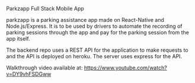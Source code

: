 Parkzapp Full Stack Mobile App

parkzapp is a parking assistance app made on React-Native and Node.js/Express. It is to be used by drivers to automate the recording of parking sessions
through the app and pay for the parking session from the app itself.

The backend repo uses a REST API for the application to make requests to and the API is deployed on heroku.
The server uses express for the API.

Walkthrough video available at: https://www.youtube.com/watch?v=DY9vhFSDGww

